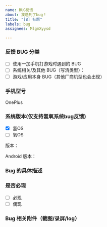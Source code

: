 ```yaml
---
name: BUG反馈
about: 我遇到了bug！
title: "[B] 标题"
labels: bug
assignees: MlgmXyysd

---
```


### 反馈 BUG 分类
- [ ] 使用一加手机打游戏时遇到的 BUG
- [ ] 系统相关/及其他 BUG（写清类型）：
- [ ] 游戏/应用本身 BUG（其他厂商机型也会出现）

### 手机型号
OnePlus 

### 系统版本(仅支持氢氧系统bug反馈)
- [x] 氢OS
- [ ] 氧OS

版本：

Android 版本：

### Bug 的具体描述


### 是否必现 
- [ ] 必现
- [ ] 偶现

### Bug 相关附件（截图/录屏/log）
